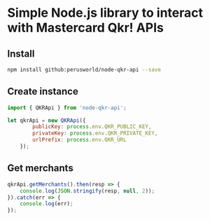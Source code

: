 # Simple Node.js library to interact with Mastercard Qkr! APIs #

## Install ##
```bash
npm install github:perusworld/node-qkr-api --save
```

## Create instance ##
```javascript
import { QKRApi } from 'node-qkr-api';

let qkrApi = new QKRApi({
        publicKey: process.env.QKR_PUBLIC_KEY,
        privateKey: process.env.QKR_PRIVATE_KEY,
        urlPrefix: process.env.QKR_URL
    });

```

## Get merchants ##
```javascript
qkrApi.getMerchants().then(resp => {
    console.log(JSON.stringify(resp, null, 2));
}).catch(err => {
    console.log(err);
});

```